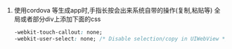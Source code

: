 1. 使用cordova 等生成app时,手指长按会出来系统自带的操作(复制,粘贴等)
    全局或者部分div上添加下面的css

    ```css
    -webkit-touch-callout: none;
    -webkit-user-select: none; /* Disable selection/copy in UIWebView */
    ```